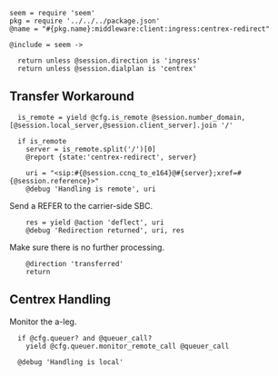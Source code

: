     seem = require 'seem'
    pkg = require '../../../package.json'
    @name = "#{pkg.name}:middleware:client:ingress:centrex-redirect"

    @include = seem ->

      return unless @session.direction is 'ingress'
      return unless @session.dialplan is 'centrex'

Transfer Workaround
-------------------

      is_remote = yield @cfg.is_remote @session.number_domain, [@session.local_server,@session.client_server].join '/'

      if is_remote
        server = is_remote.split('/')[0]
        @report {state:'centrex-redirect', server}

        uri = "<sip:#{@session.ccnq_to_e164}@#{server};xref=#{@session.reference}>"
        @debug 'Handling is remote', uri

Send a REFER to the carrier-side SBC.

        res = yield @action 'deflect', uri
        @debug 'Redirection returned', uri, res

Make sure there is no further processing.

        @direction 'transferred'
        return

Centrex Handling
----------------

Monitor the a-leg.

      if @cfg.queuer? and @queuer_call?
        yield @cfg.queuer.monitor_remote_call @queuer_call

      @debug 'Handling is local'
